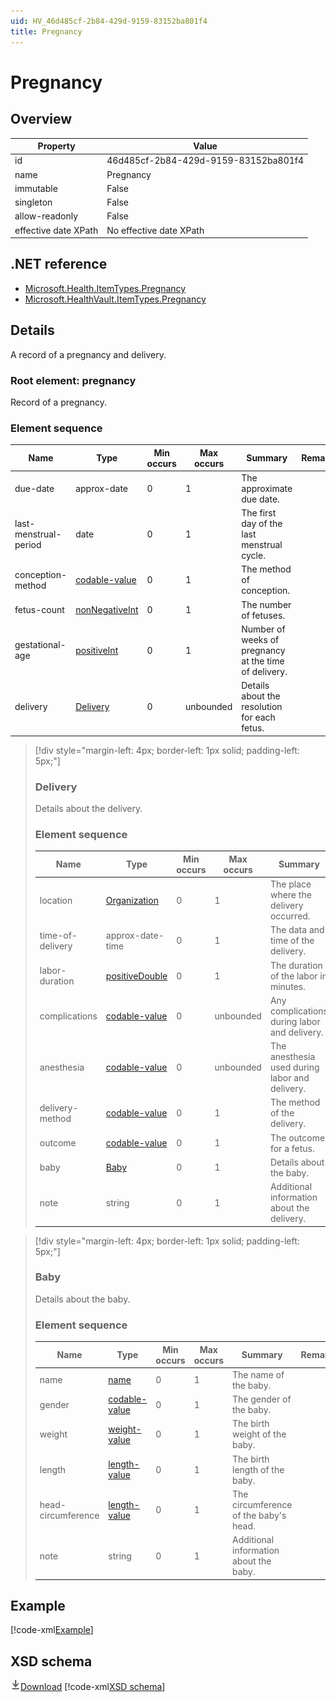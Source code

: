 ```yaml
---
uid: HV_46d485cf-2b84-429d-9159-83152ba801f4
title: Pregnancy
---
```


# Pregnancy

## Overview

Property|Value
---|---
id|46d485cf-2b84-429d-9159-83152ba801f4
name|Pregnancy
immutable|False
singleton|False
allow-readonly|False
effective date XPath|No effective date XPath

## .NET reference
- [Microsoft.Health.ItemTypes.Pregnancy](https://docs.microsoft.com/dotnet/api/microsoft.health.itemtypes.pregnancy)
- [Microsoft.HealthVault.ItemTypes.Pregnancy](https://docs.microsoft.com/dotnet/api/microsoft.healthvault.itemtypes.pregnancy)

## Details
A record of a pregnancy and delivery.

<a name='pregnancy'></a>

### Root element: pregnancy

Record of a pregnancy.

### Element sequence

Name|Type|Min occurs|Max occurs|Summary|Remarks|Preferred Vocabulary
---|---|---|---|---|---|---
due-date|approx-date|0|1|The approximate due date.||
last-menstrual-period|date|0|1|The first day of the last menstrual cycle.||
conception-method|[codable-value](xref:HV_3e730686-781f-4616-aa0d-817bba8eb141#codable-value)|0|1|The method of conception.||[conception-methods](xref:HV_b7d9fcb4-04f3-423e-a70b-93e0f55833bf)
fetus-count|[nonNegativeInt](xref:HV_3e730686-781f-4616-aa0d-817bba8eb141#nonNegativeInt)|0|1|The number of fetuses.||
gestational-age|[positiveInt](xref:HV_3e730686-781f-4616-aa0d-817bba8eb141#positiveInt)|0|1|Number of weeks of pregnancy at the time of delivery.||
delivery|[Delivery](#Delivery)|0|unbounded|Details about the resolution for each fetus.||

>[!div style="margin-left: 4px; border-left: 1px solid; padding-left: 5px;"]
>
> <a name='Delivery'></a>
>
> ### Delivery
>
> Details about the delivery.
>
> ### Element sequence
>
> Name|Type|Min occurs|Max occurs|Summary|Remarks|Preferred Vocabulary
> ---|---|---|---|---|---|---
> location|[Organization](xref:HV_3e730686-781f-4616-aa0d-817bba8eb141#Organization)|0|1|The place where the delivery occurred.||
> time-of-delivery|approx-date-time|0|1|The data and time of the delivery.||
> labor-duration|[positiveDouble](xref:HV_3e730686-781f-4616-aa0d-817bba8eb141#positiveDouble)|0|1|The duration of the labor in minutes.||
> complications|[codable-value](xref:HV_3e730686-781f-4616-aa0d-817bba8eb141#codable-value)|0|unbounded|Any complications during labor and delivery.||[delivery-complications](xref:HV_12aad742-5949-49c6-baf8-a644fa567946)
> anesthesia|[codable-value](xref:HV_3e730686-781f-4616-aa0d-817bba8eb141#codable-value)|0|unbounded|The anesthesia used during labor and delivery.||[anesthesia-methods](xref:HV_b9e90ee6-85b6-4f01-a73f-7483835ed50d)
> delivery-method|[codable-value](xref:HV_3e730686-781f-4616-aa0d-817bba8eb141#codable-value)|0|1|The method of the delivery.||[delivery-methods](xref:HV_fd9c5932-bbc9-4f63-be3d-aef3f7f44bc8)
> outcome|[codable-value](xref:HV_3e730686-781f-4616-aa0d-817bba8eb141#codable-value)|0|1|The outcome for a fetus.||[pregnancy-outcomes](xref:HV_624ca521-3fa3-474b-b10b-c07e00b133c9)
> baby|[Baby](#Baby)|0|1|Details about the baby.||
> note|string|0|1|Additional information about the delivery.||
>
>

>[!div style="margin-left: 4px; border-left: 1px solid; padding-left: 5px;"]
>
> <a name='Baby'></a>
>
> ### Baby
>
> Details about the baby.
>
> ### Element sequence
>
> Name|Type|Min occurs|Max occurs|Summary|Remarks|Preferred Vocabulary
> ---|---|---|---|---|---|---
> name|[name](xref:HV_3e730686-781f-4616-aa0d-817bba8eb141#name)|0|1|The name of the baby.||
> gender|[codable-value](xref:HV_3e730686-781f-4616-aa0d-817bba8eb141#codable-value)|0|1|The gender of the baby.||[gender-types](xref:HV_905c0eac-33ea-4a79-86ba-ad82c87077f6)
> weight|[weight-value](xref:HV_3e730686-781f-4616-aa0d-817bba8eb141#weight-value)|0|1|The birth weight of the baby.||
> length|[length-value](xref:HV_3e730686-781f-4616-aa0d-817bba8eb141#length-value)|0|1|The birth length of the baby.||
> head-circumference|[length-value](xref:HV_3e730686-781f-4616-aa0d-817bba8eb141#length-value)|0|1|The circumference of the baby's head.||
> note|string|0|1|Additional information about the baby.||
>
>

## Example
[!code-xml[Example](sample-xml/46d485cf-2b84-429d-9159-83152ba801f4.xml)]

## XSD schema
[![Download](/healthvault/images/download.png)Download](xsd/pregnancy.xsd)
[!code-xml[XSD schema](xsd/pregnancy.xsd)]
